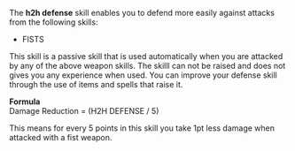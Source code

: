 ---
---
The **h2h defense** skill enables you to defend more easily against attacks from the following skills:

*   FISTS

This skill is a passive skill that is used automatically when you are attacked by any of the above weapon skills. The skilll can not be raised and does not gives you any experience when used. You can improve your defense skill through the use of items and spells that raise it.

**Formula**  
Damage Reduction = (H2H DEFENSE / 5)  
  
This means for every 5 points in this skill you take 1pt less damage when attacked with a fist weapon.